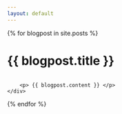 ```yaml
---
layout: default
---
```


{% for blogpost in site.posts %}

<div class="main">
        <div class="content">
          <h1 class="entry-title">{{ blogpost.title }}   </h1> 
        <img src="{{ blogpost.image | prepend: '/assets/'  | prepend: site.baseurl | prepend: site.url }} " alt=""> 
         
        <p> {{ blogpost.content }} </p>
    </div>
</div>

{% endfor %}
